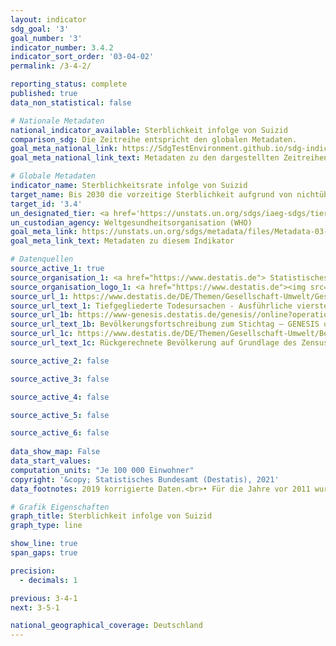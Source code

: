 ```yaml
---
layout: indicator    
sdg_goal: '3'    
goal_number: '3'    
indicator_number: 3.4.2    
indicator_sort_order: '03-04-02'    
permalink: /3-4-2/    

reporting_status: complete    
published: true    
data_non_statistical: false    

# Nationale Metadaten    
national_indicator_available: Sterblichkeit infolge von Suizid    
comparison_sdg: Die Zeitreihe entspricht den globalen Metadaten.    
goal_meta_national_link: https://SdgTestEnvironment.github.io/sdg-indicators/public/MetaDe/3.4.2.pdf    
goal_meta_national_link_text: Metadaten zu den dargestellten Zeitreihen    

# Globale Metadaten    
indicator_name: Sterblichkeitsrate infolge von Suizid    
target_name: Bis 2030 die vorzeitige Sterblichkeit aufgrund von nichtübertragbaren Krankheiten durch Prävention und Behandlung um ein Drittel senken und die psychische Gesundheit und das Wohlergehen fördern    
target_id: '3.4'    
un_designated_tier: <a href='https://unstats.un.org/sdgs/iaeg-sdgs/tier-classification/' title='Klicken Sie hier um weitere Informationen zur UN-Tier-Klassifikation zu erhalten.'  target='_blank'>Tier I</a>    
un_custodian_agency: Weltgesundheitsorganisation (WHO)    
goal_meta_link: https://unstats.un.org/sdgs/metadata/files/Metadata-03-04-02.pdf    
goal_meta_link_text: Metadaten zu diesem Indikator        

# Datenquellen
source_active_1: true
source_organisation_1: <a href="https://www.destatis.de"> Statistisches Bundesamt (Destatis) </a>
source_organisation_logo_1: <a href="https://www.destatis.de"><img src="https://g205sdgs.github.io/sdg-indicators/public/OrgImgDe/destatis.png" alt="Logo destatis" style="height:60px; width:148px"/></a>
source_url_1: https://www.destatis.de/DE/Themen/Gesellschaft-Umwelt/Gesundheit/Todesursachen/_inhalt.html#sprg234240
source_url_text_1: Tiefgegliederte Todesursachen - Ausführliche vierstellige ICD10-Klassifikation
source_url_1b: https://www-genesis.destatis.de/genesis//online?operation=table&code=12411-0003&bypass=true&language=de
source_url_text_1b: Bevölkerungsfortschreibung zum Stichtag – GENESIS online 12411-0003
source_url_1c: https://www.destatis.de/DE/Themen/Gesellschaft-Umwelt/Bevoelkerung/Bevoelkerungsstand/_inhalt.html#sprg233540
source_url_text_1c: Rückgerechnete Bevölkerung auf Grundlage des Zensus 2011 - 1991 bis 2011

source_active_2: false

source_active_3: false

source_active_4: false

source_active_5: false

source_active_6: false
    
data_show_map: False    
data_start_values:     
computation_units: "Je 100 000 Einwohner"    
copyright: '&copy; Statistisches Bundesamt (Destatis), 2021'    
data_footnotes: 2019 korrigierte Daten.<br>• Für die Jahre vor 2011 wurde die Bevölkerung anhand des Zensus 2011 sowie der Wanderungs-, Geburten- und Sterbestatistiken zurückgerechnet.    

# Grafik Eigenschaften    
graph_title: Sterblichkeit infolge von Suizid    
graph_type: line    

show_line: true
span_gaps: true

precision:
  - decimals: 1    

previous: 3-4-1    
next: 3-5-1    

national_geographical_coverage: Deutschland    
---
```


<span></span>